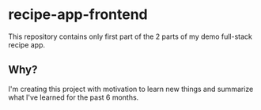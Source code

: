 # recipe-app-frontend

This repository contains only first part of the 2 parts of my demo full-stack recipe app. 

## Why?

I'm creating this project with motivation to learn new things and summarize what I've learned for the past 6 months.
